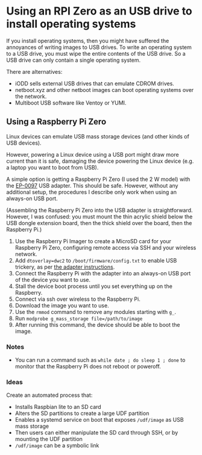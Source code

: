 # Using an RPI Zero as an USB drive to install operating systems

If you install operating systems, then you might have suffered the annoyances of writing images to USB drives.
To write an operating system to a USB drive, you must wipe the entire contents of the USB drive.
So a USB drive can only contain a single operating system.

There are alternatives:

* iODD sells external USB drives that can emulate CDROM drives.
* netboot.xyz and other netboot images can boot operating systems over the network.
* Multiboot USB software like Ventoy or YUMI.

## Using a Raspberry Pi Zero

Linux devices can emulate USB mass storage devices (and other kinds of USB devices).

However, powering a Linux device using a USB port might draw more current than it is safe, damaging the device powering the Linux device (e.g. a laptop you want to boot from USB).

A simple option is getting a Raspberry Pi Zero (I used the 2 W model) with the [EP-0097](https://wiki.52pi.com/index.php/EP-0097) USB adapter.
This should be safe.
However, without any additional setup, the procedures I describe only work when using an always-on USB port.

(Assembling the Raspberry Pi Zero into the USB adapter is straightforward.
However, I was confused: you must mount the thin acrylic shield below the USB dongle extension board, then the thick shield over the board, then the Raspberry Pi.)

1. Use the Raspberry Pi Imager to create a MicroSD card for your Raspberry Pi Zero, configuring remote access via SSH and your wireless network.
1. Add `dtoverlay=dwc2` to `/boot/firmware/config.txt` to enable USB trickery, as per [the adapter instructions](https://wiki.52pi.com/index.php/EP-0097#For_the_latest_Raspberry_Pi_OS).
1. Connect the Raspberry Pi with the adapter into an always-on USB port of the device you want to use.
1. Stall the device boot process until you set everything up on the Raspberry.
1. Connect via ssh over wireless to the Raspberry Pi.
1. Download the image you want to use.
1. Use the `rmmod` command to remove any modules starting with `g_`.
1. Run `modprobe g_mass_storage file=/path/to/image`
1. After running this command, the device should be able to boot the image.

### Notes

* You can run a command such as `while date ; do sleep 1 ; done` to monitor that the Raspberry Pi does not reboot or poweroff.

### Ideas

Create an automated process that:

* Installs Raspbian lite to an SD card
* Alters the SD partitions to create a large UDF partition
* Enables a systemd service on boot that exposes `/udf/image` as USB mass storage
* Then users can either manipulate the SD card through SSH, or by mounting the UDF partition
* `/udf/image` can be a symbolic link
